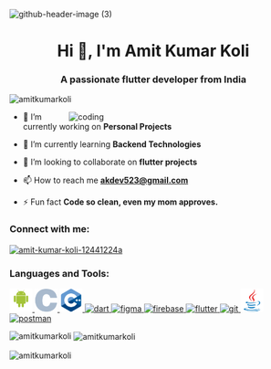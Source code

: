 ![github-header-image (3)](https://github.com/Amitkumarkoli/Amitkumarkoli/assets/113758099/8e98cab3-d26c-4d8f-86ff-f19404ad5710)

<h1 align="center">Hi 👋, I'm Amit Kumar Koli</h1>
<h3 align="center">A passionate flutter developer from India</h3>

<p align="left"> <img src="https://komarev.com/ghpvc/?username=amitkumarkoli&label=Profile%20views&color=0e75b6&style=flat" alt="amitkumarkoli" /> </p>

<img align="right" alt="coding" width="400" src="https://media1.giphy.com/media/v1.Y2lkPTc5MGI3NjExcXpwanZpNjRveDhmd3M5cWI1bTN4MzE1bjlvcnBsYjZtdHpqNml3byZlcD12MV9pbnRlcm5hbF9naWZfYnlfaWQmY3Q9Zw/f3KwliaH4MLtli8z7D/giphy.gif">

- 🔭 I’m currently working on **Personal Projects**

- 🌱 I’m currently learning **Backend Technologies**

- 👯 I’m looking to collaborate on **flutter projects**

- 📫 How to reach me **akdev523@gmail.com**

- ⚡ Fun fact **Code so clean, even my mom approves.**

<h3 align="left">Connect with me:</h3>
<p align="left">
<a href="https://linkedin.com/in/amit-kumar-koli-12441224a" target="blank"><img align="center" src="https://raw.githubusercontent.com/rahuldkjain/github-profile-readme-generator/master/src/images/icons/Social/linked-in-alt.svg" alt="amit-kumar-koli-12441224a" height="30" width="40" /></a>
</p>

<h3 align="left">Languages and Tools:</h3>
<p align="left"> <a href="https://developer.android.com" target="_blank" rel="noreferrer"> <img src="https://raw.githubusercontent.com/devicons/devicon/master/icons/android/android-original-wordmark.svg" alt="android" width="40" height="40"/> </a> <a href="https://www.cprogramming.com/" target="_blank" rel="noreferrer"> <img src="https://raw.githubusercontent.com/devicons/devicon/master/icons/c/c-original.svg" alt="c" width="40" height="40"/> </a> <a href="https://www.w3schools.com/cpp/" target="_blank" rel="noreferrer"> <img src="https://raw.githubusercontent.com/devicons/devicon/master/icons/cplusplus/cplusplus-original.svg" alt="cplusplus" width="40" height="40"/> </a> <a href="https://dart.dev" target="_blank" rel="noreferrer"> <img src="https://www.vectorlogo.zone/logos/dartlang/dartlang-icon.svg" alt="dart" width="40" height="40"/> </a> <a href="https://www.figma.com/" target="_blank" rel="noreferrer"> <img src="https://www.vectorlogo.zone/logos/figma/figma-icon.svg" alt="figma" width="40" height="40"/> </a> <a href="https://firebase.google.com/" target="_blank" rel="noreferrer"> <img src="https://www.vectorlogo.zone/logos/firebase/firebase-icon.svg" alt="firebase" width="40" height="40"/> </a> <a href="https://flutter.dev" target="_blank" rel="noreferrer"> <img src="https://www.vectorlogo.zone/logos/flutterio/flutterio-icon.svg" alt="flutter" width="40" height="40"/> </a> <a href="https://git-scm.com/" target="_blank" rel="noreferrer"> <img src="https://www.vectorlogo.zone/logos/git-scm/git-scm-icon.svg" alt="git" width="40" height="40"/> </a> <a href="https://www.java.com" target="_blank" rel="noreferrer"> <img src="https://raw.githubusercontent.com/devicons/devicon/master/icons/java/java-original.svg" alt="java" width="40" height="40"/> </a> <a href="https://postman.com" target="_blank" rel="noreferrer"> <img src="https://www.vectorlogo.zone/logos/getpostman/getpostman-icon.svg" alt="postman" width="40" height="40"/> </a> </p>

<p><img align="left" src="https://github-readme-stats.vercel.app/api/top-langs?username=amitkumarkoli&show_icons=true&locale=en&layout=compact" alt="amitkumarkoli" /></p>

<p>&nbsp;<img align="center" src="https://github-readme-stats.vercel.app/api?username=amitkumarkoli&show_icons=true&locale=en" alt="amitkumarkoli" /></p>

<p><img align="center" src="https://github-readme-streak-stats.herokuapp.com/?user=amitkumarkoli&" alt="amitkumarkoli" /></p>
